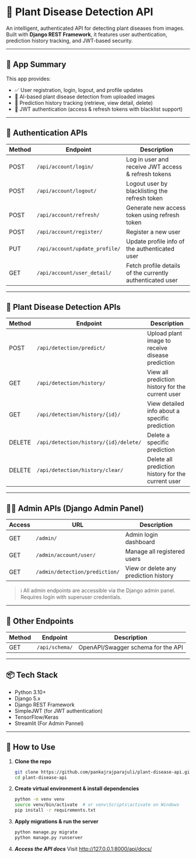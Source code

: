 # 🌿 Plant Disease Detection API

An intelligent, authenticated API for detecting plant diseases from images. Built with **Django REST Framework**, it features user authentication, prediction history tracking, and JWT-based security.

---

## 🧠 App Summary

This app provides:

- ✅ User registration, login, logout, and profile updates
- 🧠 AI-based plant disease detection from uploaded images
- 📜 Prediction history tracking (retrieve, view detail, delete)
- 🔐 JWT authentication (access & refresh tokens with blacklist support)

---

## 🔐 Authentication APIs

| Method | Endpoint                     | Description                                                       |
|--------|------------------------------|-------------------------------------------------------------------|
| POST   | `/api/account/login/`        | Log in user and receive JWT access & refresh tokens               |
| POST   | `/api/account/logout/`       | Logout user by blacklisting the refresh token                     |
| POST   | `/api/account/refresh/`      | Generate new access token using refresh token                     |
| POST   | `/api/account/register/`     | Register a new user                                               |
| PUT    | `/api/account/update_profile/` | Update profile info of the authenticated user                  |
| GET    | `/api/account/user_detail/`  | Fetch profile details of the currently authenticated user         |

---

## 🌱 Plant Disease Detection APIs

| Method | Endpoint                                 | Description                                            |
|--------|------------------------------------------|--------------------------------------------------------|
| POST   | `/api/detection/predict/`                | Upload plant image to receive disease prediction       |
| GET    | `/api/detection/history/`                | View all prediction history for the current user       |
| GET    | `/api/detection/history/{id}/`           | View detailed info about a specific prediction         |
| DELETE | `/api/detection/history/{id}/delete/`    | Delete a specific prediction                          |
| DELETE | `/api/detection/history/clear/`          | Delete all prediction history for the current user     |

---

## 🧑‍💼 Admin APIs (Django Admin Panel)

| Access | URL                        | Description                               |
|--------|----------------------------|-------------------------------------------|
| GET    | `/admin/`                  | Admin login dashboard                     |
| GET    | `/admin/account/user/`     | Manage all registered users               |
| GET    | `/admin/detection/prediction/` | View or delete any prediction history |

> ℹ️ All admin endpoints are accessible via the Django admin panel.  
> Requires login with superuser credentials.

---

## 🧪 Other Endpoints

| Method | Endpoint         | Description                      |
|--------|------------------|----------------------------------|
| GET    | `/api/schema/`   | OpenAPI/Swagger schema for the API |

---

## 📦 Tech Stack

- Python 3.10+
- Django 5.x
- Django REST Framework
- SimpleJWT (for JWT authentication)
- TensorFlow/Keras
- Streamlit (For Admin Pannel)

---

## 🚀 How to Use

1. **Clone the repo**  
   ```bash
   git clone https://github.com/pankajrajparajuli/plant-disease-api.git
   cd plant-disease-api
2. **Create virtual environment & install dependencies**
   ```bash
   python -m venv venv
   source venv/bin/activate  # or venv\Scripts\activate on Windows
   pip install -r requirements.txt
3. **Apply migrations & run the server**
   ```bash
   python manage.py migrate
   python manage.py runserver
   
4. ***Access the API docs***
    Visit http://127.0.0.1:8000/api/docs/
